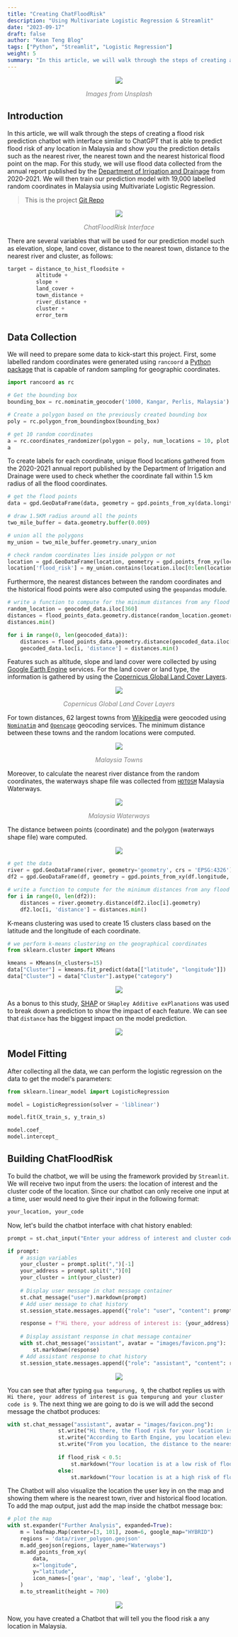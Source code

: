 ```yaml
---
title: "Creating ChatFloodRisk"
description: "Using Multivariate Logistic Regression & Streamlit"
date: "2023-09-17"
draft: false
author: "Kean Teng Blog"
tags: ["Python", "Streamlit", "Logistic Regression"]
weight: 5
summary: "In this article, we will walk through the steps of creating a flood risk prediction chatbot with interface similar to ChatGPT that is able to predict flood risk of any location in Malaysia."
---
```


<center><img src="https://plus.unsplash.com/premium_photo-1681487807762-98fbe8a9db5e?ixlib=rb-4.0.3&ixid=M3wxMjA3fDB8MHxwaG90by1wYWdlfHx8fGVufDB8fHx8fA%3D%3D&auto=format&fit=crop&w=1770&q=80"  class = "center"/></center>
<p style="text-align: center; color:grey;"><i>Images from Unsplash</i></p>

## Introduction

In this article, we will walk through the steps of creating a flood risk prediction chatbot with interface similar to ChatGPT that is able to predict flood risk of any location in Malaysia and show you the prediction details such as the nearest river, the nearest town and the nearest historical flood point on the map. For this study, we will use flood data collected from the annual report published by the [Department of Irrigation and Drainage](https://www.water.gov.my/) from 2020-2021. We will then train our prediction model with 19,000 labelled random coordinates in Malaysia using Multivariate Logistic Regression.

> This is the project [Git Repo](https://github.com/keanteng/flood_risk_model_2)

<center><img src="cover.png"  class = "center"/></center>
<p style="text-align: center; color:grey;"><i>ChatFloodRisk Interface</i></p>

There are several variables that will be used for our prediction model such as elevation, slope, land cover, distance to the nearest town, distance to the nearest river and cluster, as follows:

```py
target = distance_to_hist_floodsite + 
         altitude + 
         slope + 
         land_cover + 
         town_distance + 
         river_distance + 
         cluster + 
         error_term
```

## Data Collection
We will need to prepare some data to kick-start this project. First, some labelled random coordinates were generated using `rancoord` a [Python package](https://github.com/hugodscarvalho/rancoord) that is capable of random sampling for geographic coordinates.

```py
import rancoord as rc

# Get the bounding box
bounding_box = rc.nominatim_geocoder('1000, Kangar, Perlis, Malaysia')

# Create a polygon based on the previously created bounding box
poly = rc.polygon_from_boundingbox(bounding_box)

# get 10 random coordinates
a = rc.coordinates_randomizer(polygon = poly, num_locations = 10, plot = True, save = True)
a
```

To create labels for each coordinate, unique flood locations gathered from the 2020-2021 annual report published by the Department of Irrigation and Drainage were used to check whether the coordinate fall within 1.5 km radius of all the flood coordinates.

```py
# get the flood points
data = gpd.GeoDataFrame(data, geometry = gpd.points_from_xy(data.longitude, data.latitude), crs = "EPSG:4326")

# draw 1.5KM radius around all the points
two_mile_buffer = data.geometry.buffer(0.009)

# union all the polygons
my_union = two_mile_buffer.geometry.unary_union

# check random coordinates lies inside polygon or not
location = gpd.GeoDataFrame(location, geometry = gpd.points_from_xy(location.longitude, location.latitude), crs = "EPSG:4326")
location['flood_risk'] = my_union.contains(location.iloc[0:len(location)].geometry)
```

Furthermore, the nearest distances between the random coordinates and the historical flood points were also computed using the `geopandas` module.

```py
# write a function to compute for the minimum distances from any flood point
random_location = geocoded_data.iloc[360]
distances = flood_points_data.geometry.distance(random_location.geometry)
distances.min()

for i in range(0, len(geocoded_data)):
    distances = flood_points_data.geometry.distance(geocoded_data.iloc[i].geometry)
    geocoded_data.loc[i, 'distance'] = distances.min()
```

Features such as altitude, slope and land cover were collected by using [Google Earth Engine](https://developers.google.com/earth-engine/) services. For the land cover or land type, the information is gathered by using the [Copernicus Global Land Cover Layers](https://developers.google.com/earth-engine/datasets/catalog/COPERNICUS_Landcover_100m_Proba-V-C3_Global).

<center><img src="image-1.png"  class = "center"/></center>
<p style="text-align: center; color:grey;"><i>Copernicus Global Land Cover Layers</i></p>

For town distances, 62 largest towns from [Wikipedia](https://en.wikipedia.org/wiki/List_of_cities_and_towns_in_Malaysia_by_population) were geocoded using [`Nominatim`](https://nominatim.openstreetmap.org/ui/search.html) and [`Opencage`](https://opencagedata.com/demo) geocoding services. The minimum distance between these towns and the random locations were computed.

<center><img src="image-2.png"  class = "center"/></center>
<p style="text-align: center; color:grey;"><i>Malaysia Towns</i></p>

Moreover, to calculate the nearest river distance from the random coordinates, the waterways shape file was collected from [`HOTOSM`](https://data.humdata.org/dataset/hotosm_mys_waterways?) Malaysia Waterways.

<center><img src="image-3.png"  class = "center"/></center>
<p style="text-align: center; color:grey;"><i>Malaysia Waterways</i></p>

The distance between points (coordinate) and the polygon (waterways shape file) ware computed.

<center><img src="image-4.png"  class = "center"/></center>

```py
# get the data
river = gpd.GeoDataFrame(river, geometry='geometry', crs = 'EPSG:4326').to_crs('EPSG:3857')
df2 = gpd.GeoDataFrame(df, geometry = gpd.points_from_xy(df.longitude, df.latitude), crs = 'EPSG:4326').to_crs('EPSG:3857')

# write a function to compute for the minimum distances from any flood point
for i in range(0, len(df2)):
    distances = river.geometry.distance(df2.iloc[i].geometry)
    df2.loc[i, 'distance'] = distances.min()
```

K-means clustering was used to create 15 clusters class based on the latitude and the longitude of each coordinate.

```py
# we perform k-means clustering on the geographical coordinates
from sklearn.cluster import KMeans

kmeans = KMeans(n_clusters=15)
data["Cluster"] = kmeans.fit_predict(data[["latitude", "longitude"]])
data["Cluster"] = data["Cluster"].astype("category")
```

<center><img src="image-5.png"  class = "center"/></center>

As a bonus to this study, [SHAP](https://shap.readthedocs.io/en/latest/index.html) or `SHapley Additive exPlanations` was used to break down a prediction to show the impact of each feature. We can see that `distance` has the biggest impact on the model prediction.

<center><img src="image-6.png"  class = "center"/></center>

## Model Fitting
After collecting all the data, we can perform the logistic regression on the data to get the model's parameters:

```py
from sklearn.linear_model import LogisticRegression

model = LogisticRegression(solver = 'liblinear')

model.fit(X_train_s, y_train_s)

model.coef_
model.intercept_
```

## Building ChatFloodRisk
To build the chatbot, we will be using the framework provided by `Streamlit`. We will receive two input from the users: the location of interest and the cluster code of the location. Since our chatbot can only receive one input at a time, user would need to give their input in the following format:

```py
your_location, your_code
```

Now, let's build the chatbot interface with chat history enabled:

```py
prompt = st.chat_input("Enter your address of interest and cluster code here:")

if prompt:
    # assign variables
    your_cluster = prompt.split(",")[-1]
    your_address = prompt.split(",")[0]
    your_cluster = int(your_cluster)
    
    # Display user message in chat message container
    st.chat_message("user").markdown(prompt)
    # Add user message to chat history
    st.session_state.messages.append({"role": "user", "content": prompt})

    response = f"Hi there, your address of interest is: {your_address} and your cluster code is: {your_cluster}"
    
    # Display assistant response in chat message container
    with st.chat_message("assistant", avatar = "images/favicon.png"):
        st.markdown(response)
    # Add assistant response to chat history
    st.session_state.messages.append({"role": "assistant", "content": response})
```

<center><img src="image-7.png"  class = "center"/></center>

You can see that after typing `gua tempurung, 9`, the chatbot replies us with `Hi there, your address of interest is gua tempurung and your cluster code is 9`. The next thing we are going to do is we will add the second message the chatbot produces:

```py
with st.chat_message("assistant", avatar = "images/favicon.png"):
                st.write("Hi there, the flood risk for your location is: ", flood_risk)
                st.write("According to Earth Engine, you location elevation is ", location_elevation, "meters. The slope is ", location_slope, "degrees. I notice that your location is ", landcover_description, "area.")
                st.write("From you location, the distance to the nearest flood point is ", dist_to_hist['distance'][0], "meters. The distance to the nearest river is ", dist_to_river['distance'][0], "meters. The distance to the nearest town is ", dist_to_town['distance'][0], "meters.")
            
                if flood_risk < 0.5:
                    st.markdown("Your location is at a low risk of flooding.")
                else:
                    st.markdown("Your location is at a high risk of flooding. Please be careful and take precautions.")
```

The Chatbot will also visualize the location the user key in on the map and showing them where is the nearest town, river and historical flood location. To add the map output, just add the map inside the chatbot message box:

```py
# plot the map
with st.expander("Further Analysis", expanded=True):
    m = leafmap.Map(center=[3, 101], zoom=6, google_map="HYBRID")
    regions = 'data/river_polygon.geojson'
    m.add_geojson(regions, layer_name="Waterways")
    m.add_points_from_xy(
        data, 
        x="longitude", 
        y="latitude",
        icon_names=['gear', 'map', 'leaf', 'globe'],
    )
    m.to_streamlit(height = 700)
```

<center><img src="image-8.png"  class = "center"/></center>

Now, you have created a Chatbot that will tell you the flood risk a any location in Malaysia. 
